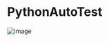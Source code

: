 # PythonAutoTest

![image](https://user-images.githubusercontent.com/27627484/44127656-ecb8c59e-a070-11e8-9a3b-03bf3f5beda6.png)
